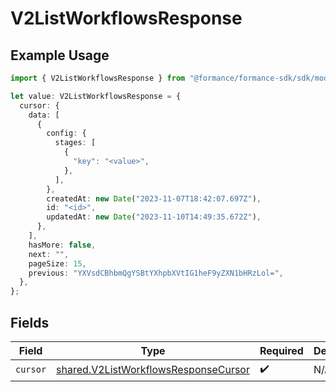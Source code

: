 # V2ListWorkflowsResponse

## Example Usage

```typescript
import { V2ListWorkflowsResponse } from "@formance/formance-sdk/sdk/models/shared";

let value: V2ListWorkflowsResponse = {
  cursor: {
    data: [
      {
        config: {
          stages: [
            {
              "key": "<value>",
            },
          ],
        },
        createdAt: new Date("2023-11-07T18:42:07.697Z"),
        id: "<id>",
        updatedAt: new Date("2023-11-10T14:49:35.672Z"),
      },
    ],
    hasMore: false,
    next: "",
    pageSize: 15,
    previous: "YXVsdCBhbmQgYSBtYXhpbXVtIG1heF9yZXN1bHRzLol=",
  },
};
```

## Fields

| Field                                                                                               | Type                                                                                                | Required                                                                                            | Description                                                                                         |
| --------------------------------------------------------------------------------------------------- | --------------------------------------------------------------------------------------------------- | --------------------------------------------------------------------------------------------------- | --------------------------------------------------------------------------------------------------- |
| `cursor`                                                                                            | [shared.V2ListWorkflowsResponseCursor](../../../sdk/models/shared/v2listworkflowsresponsecursor.md) | :heavy_check_mark:                                                                                  | N/A                                                                                                 |